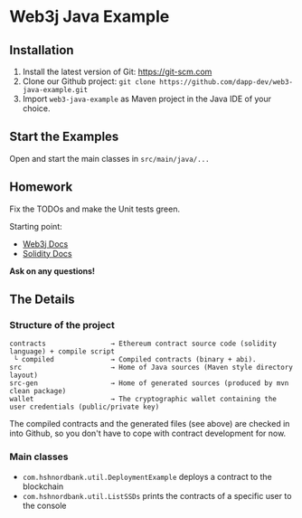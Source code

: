 # Web3j Java Example

## Installation

1. Install the latest version of Git: https://git-scm.com
2. Clone our Github project: `git clone https://github.com/dapp-dev/web3-java-example.git` 
3. Import `web3-java-example` as Maven project in the Java IDE of your choice.

## Start the Examples

Open and start the main classes in `src/main/java/...`

## Homework

Fix the TODOs and make the Unit tests green.

Starting point:
 
* [Web3j Docs](https://docs.web3j.io)
* [Solidity Docs](https://solidity.readthedocs.io/en/develop/introduction-to-smart-contracts.html])

**Ask on any questions!**

## The Details

### Structure of the project

```
contracts                → Ethereum contract source code (solidity language) + compile script
 └ compiled              → Compiled contracts (binary + abi).
src                      → Home of Java sources (Maven style directory layout)
src-gen                  → Home of generated sources (produced by mvn clean package)
wallet                   → The cryptographic wallet containing the user credentials (public/private key)
```

The compiled contracts and the generated files (see above) are checked in into Github, so you don't have to cope with contract development for now.

### Main classes

* `com.hshnordbank.util.DeploymentExample` deploys a contract to the blockchain
* `com.hshnordbank.util.ListSSDs` prints the contracts of a specific user to the console
